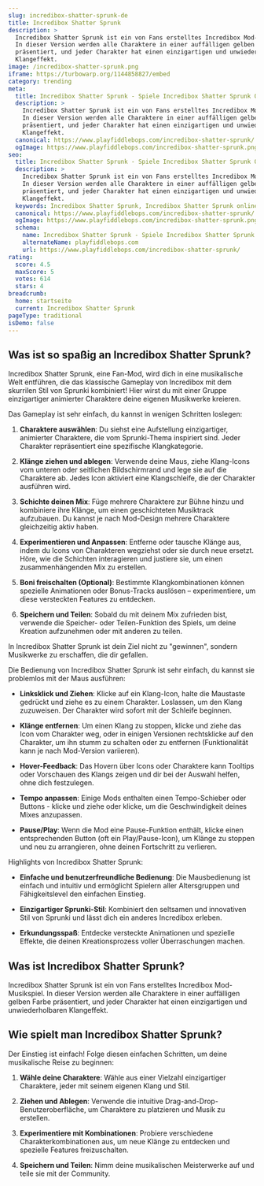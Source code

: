 ```yaml
---
slug: incredibox-shatter-sprunk-de
title: Incredibox Shatter Sprunk
description: >
  Incredibox Shatter Sprunk ist ein von Fans erstelltes Incredibox Mod-Musikspiel.
  In dieser Version werden alle Charaktere in einer auffälligen gelben Farbe
  präsentiert, und jeder Charakter hat einen einzigartigen und unwiederholbaren
  Klangeffekt.
image: /incredibox-shatter-sprunk.png
iframe: https://turbowarp.org/1144858827/embed
category: trending
meta:
  title: Incredibox Shatter Sprunk - Spiele Incredibox Shatter Sprunk Online
  description: >
    Incredibox Shatter Sprunk ist ein von Fans erstelltes Incredibox Mod-Musikspiel.
    In dieser Version werden alle Charaktere in einer auffälligen gelben Farbe
    präsentiert, und jeder Charakter hat einen einzigartigen und unwiederholbaren
    Klangeffekt.
  canonical: https://www.playfiddlebops.com/incredibox-shatter-sprunk/
  ogImage: https://www.playfiddlebops.com/incredibox-shatter-sprunk.png
seo:
  title: Incredibox Shatter Sprunk - Spiele Incredibox Shatter Sprunk Online
  description: >
    Incredibox Shatter Sprunk ist ein von Fans erstelltes Incredibox Mod-Musikspiel.
    In dieser Version werden alle Charaktere in einer auffälligen gelben Farbe
    präsentiert, und jeder Charakter hat einen einzigartigen und unwiederholbaren
    Klangeffekt.
  keywords: Incredibox Shatter Sprunk, Incredibox Shatter Sprunk online
  canonical: https://www.playfiddlebops.com/incredibox-shatter-sprunk/
  ogImage: https://www.playfiddlebops.com/incredibox-shatter-sprunk.png
  schema:
    name: Incredibox Shatter Sprunk - Spiele Incredibox Shatter Sprunk Online
    alternateName: playfiddlebops.com
    url: https://www.playfiddlebops.com/incredibox-shatter-sprunk/
rating:
  score: 4.5
  maxScore: 5
  votes: 614
  stars: 4
breadcrumb:
  home: startseite
  current: Incredibox Shatter Sprunk
pageType: traditional
isDemo: false
---
```


## Was ist so spaßig an Incredibox Shatter Sprunk?

Incredibox Shatter Sprunk, eine Fan-Mod, wird dich in eine musikalische Welt entführen, die das klassische Gameplay von Incredibox mit dem skurrilen Stil von Sprunki kombiniert! Hier wirst du mit einer Gruppe einzigartiger animierter Charaktere deine eigenen Musikwerke kreieren.

Das Gameplay ist sehr einfach, du kannst in wenigen Schritten loslegen:

1. **Charaktere auswählen**: Du siehst eine Aufstellung einzigartiger, animierter Charaktere, die vom Sprunki-Thema inspiriert sind. Jeder Charakter repräsentiert eine spezifische Klangkategorie.

1. **Klänge ziehen und ablegen**: Verwende deine Maus, ziehe Klang-Icons vom unteren oder seitlichen Bildschirmrand und lege sie auf die Charaktere ab. Jedes Icon aktiviert eine Klangschleife, die der Charakter ausführen wird.

1. **Schichte deinen Mix**: Füge mehrere Charaktere zur Bühne hinzu und kombiniere ihre Klänge, um einen geschichteten Musiktrack aufzubauen. Du kannst je nach Mod-Design mehrere Charaktere gleichzeitig aktiv haben.

1. **Experimentieren und Anpassen**: Entferne oder tausche Klänge aus, indem du Icons von Charakteren wegziehst oder sie durch neue ersetzt. Höre, wie die Schichten interagieren und justiere sie, um einen zusammenhängenden Mix zu erstellen.

1. **Boni freischalten (Optional)**: Bestimmte Klangkombinationen können spezielle Animationen oder Bonus-Tracks auslösen – experimentiere, um diese versteckten Features zu entdecken.

1. **Speichern und Teilen**: Sobald du mit deinem Mix zufrieden bist, verwende die Speicher- oder Teilen-Funktion des Spiels, um deine Kreation aufzunehmen oder mit anderen zu teilen.

In Incredibox Shatter Sprunk ist dein Ziel nicht zu "gewinnen", sondern Musikwerke zu erschaffen, die dir gefallen.

Die Bedienung von Incredibox Shatter Sprunk ist sehr einfach, du kannst sie problemlos mit der Maus ausführen:

- **Linksklick und Ziehen**: Klicke auf ein Klang-Icon, halte die Maustaste gedrückt und ziehe es zu einem Charakter. Loslassen, um den Klang zuzuweisen. Der Charakter wird sofort mit der Schleife beginnen.

- **Klänge entfernen**: Um einen Klang zu stoppen, klicke und ziehe das Icon vom Charakter weg, oder in einigen Versionen rechtsklicke auf den Charakter, um ihn stumm zu schalten oder zu entfernen (Funktionalität kann je nach Mod-Version variieren).

- **Hover-Feedback**: Das Hovern über Icons oder Charaktere kann Tooltips oder Vorschauen des Klangs zeigen und dir bei der Auswahl helfen, ohne dich festzulegen.

- **Tempo anpassen**: Einige Mods enthalten einen Tempo-Schieber oder Buttons - klicke und ziehe oder klicke, um die Geschwindigkeit deines Mixes anzupassen.

- **Pause/Play**: Wenn die Mod eine Pause-Funktion enthält, klicke einen entsprechenden Button (oft ein Play/Pause-Icon), um Klänge zu stoppen und neu zu arrangieren, ohne deinen Fortschritt zu verlieren.

Highlights von Incredibox Shatter Sprunk:

- **Einfache und benutzerfreundliche Bedienung**: Die Mausbedienung ist einfach und intuitiv und ermöglicht Spielern aller Altersgruppen und Fähigkeitslevel den einfachen Einstieg.

- **Einzigartiger Sprunki-Stil**: Kombiniert den seltsamen und innovativen Stil von Sprunki und lässt dich ein anderes Incredibox erleben.

- **Erkundungsspaß**: Entdecke versteckte Animationen und spezielle Effekte, die deinen Kreationsprozess voller Überraschungen machen.

## Was ist Incredibox Shatter Sprunk?

Incredibox Shatter Sprunk ist ein von Fans erstelltes Incredibox Mod-Musikspiel. In dieser Version werden alle Charaktere in einer auffälligen gelben Farbe präsentiert, und jeder Charakter hat einen einzigartigen und unwiederholbaren Klangeffekt.

## Wie spielt man Incredibox Shatter Sprunk?

Der Einstieg ist einfach! Folge diesen einfachen Schritten, um deine musikalische Reise zu beginnen:

1. **Wähle deine Charaktere**: Wähle aus einer Vielzahl einzigartiger Charaktere, jeder mit seinem eigenen Klang und Stil.

1. **Ziehen und Ablegen**: Verwende die intuitive Drag-and-Drop-Benutzeroberfläche, um Charaktere zu platzieren und Musik zu erstellen.

1. **Experimentiere mit Kombinationen**: Probiere verschiedene Charakterkombinationen aus, um neue Klänge zu entdecken und spezielle Features freizuschalten.

1. **Speichern und Teilen**: Nimm deine musikalischen Meisterwerke auf und teile sie mit der Community.